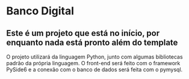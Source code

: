 # Banco Digital

## Este é um projeto que está no início, por enquanto nada está pronto além do template

O projeto utilizará da linguagem Python, junto com algumas bibliotecas padrão da própria linguagem. O front-end será feito com o framework PySide6 e a conexão com o banco de dados será feita com o pymysql.
